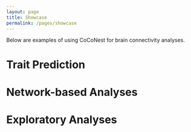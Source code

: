 ```yaml
---
layout: page
title: Showcase
permalink: /pages/showcase
---
```


Below are examples of using CoCoNest for brain connectivity analyses. 

# Trait Prediction 








# Network-based Analyses 






# Exploratory Analyses 
